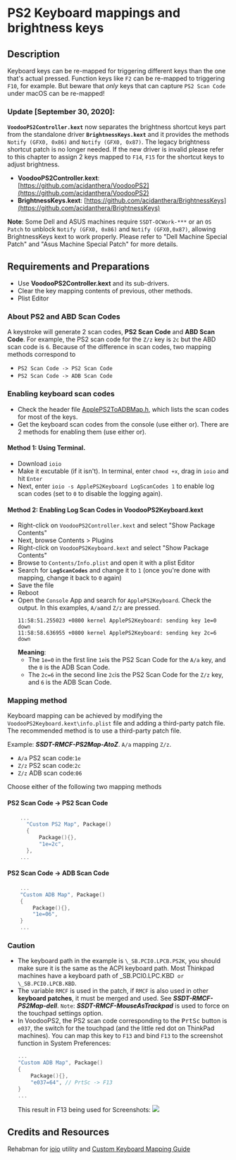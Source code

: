 # PS2 Keyboard mappings and brightness keys

## Description

Keyboard keys can be re-mapped for triggering different keys than the one that's actual pressed. Function keys like `F2` can be re-mapped to triggering `F10`, for example. But beware that *only* keys that can capture `PS2 Scan Code` under macOS can be re-mapped!

### **Update** [September 30, 2020]:

**`VoodooPS2Controller.kext`** now separates the brightness shortcut keys part from the standalone driver **`BrightnessKeys.kext`** and it provides the methods `Notify (GFX0, 0x86)` and `Notify (GFX0, 0x87)`. The legacy brightness shortcut patch is no longer needed. If the new driver is invalid please refer to this chapter to assign 2 keys mapped to `F14`, `F15` for the shortcut keys to adjust brightness.

  - **VoodooPS2Controller.kext**: [https://github.com/acidanthera/VoodooPS2](https://github.com/acidanthera/VoodooPS2)
  - **BrightnessKeys.kext**: [https://github.com/acidanthera/BrightnessKeys](https://github.com/acidanthera/BrightnessKeys)
  
**Note**: Some Dell and ASUS machines require `SSDT-OCWork-***` or an `OS Patch` to unblock `Notify (GFX0, 0x86)` and `Notify (GFX0,0x87)`, allowing BrightnessKeys kext to work properly. Please refer to "Dell Machine Special Patch" and "Asus Machine Special Patch" for more details.

## Requirements and Preparations

- Use **VoodooPS2Controller.kext** and its sub-drivers.
- Clear the key mapping contents of previous, other methods.
- Plist Editor

### About PS2 and ABD Scan Codes

A keystroke will generate 2 scan codes, **PS2 Scan Code** and **ABD Scan Code**. For example, the PS2 scan code for the `Z/z` key is `2c` but the ABD scan code is `6`. Because of the difference in scan codes, two mapping methods correspond to

- `PS2 Scan Code -> PS2 Scan Code`
- `PS2 Scan Code -> ADB Scan Code`

### Enabling keyboard scan codes

- Check the header file [ApplePS2ToADBMap.h](https://github.com/RehabMan/OS-X-Voodoo-PS2-Controller/blob/master/VoodooPS2Keyboard/ApplePS2ToADBMap.h), which lists the scan codes for most of the keys.
- Get the keyboard scan codes from the console (use either or). There are 2 methods for enabling them (use either or).

#### Method 1: Using Terminal. 
- Download `ioio` 
- Make it excutable (if it isn't). In terminal, enter `chmod +x`, drag in `ioio` and hit `Enter`
- Next, enter `ioio -s ApplePS2Keyboard LogScanCodes 1` to enable log scan codes (set to `0` to disable the logging again).
    
#### Method 2: Enabling Log Scan Codes in VoodooPS2Keyboard.kext
- Right-click on `VoodooPS2Controller.kext` and select "Show Package Contents"
- Next, browse Contents > Plugins 
- Right-click on `VoodooPS2Keyboard.kext` and select "Show Package Contents" 
- Browse to `Contents/Info.plist` and open it with a plist Editor
- Search for **`LogScanCodes`** and change it to `1` (once you're done with mapping, change it back to `0` again)
- Save the file
- Reboot
- Open the `Console` App and search for `ApplePS2Keyboard`. Check the output. In this examples, `A/a`and `Z/z` are pressed. 
	```text
	11:58:51.255023 +0800 kernel ApplePS2Keyboard: sending key 1e=0 down
	11:58:58.636955 +0800 kernel ApplePS2Keyboard: sending key 2c=6 down
 	```
	 **Meaning**:
	- The `1e=0` in the first line `1e`is the PS2 Scan Code for the `A/a` key, and the `0` is the ADB Scan Code.
	- The `2c=6` in the second line `2c`is the PS2 Scan Code for the `Z/z` key, and `6` is the ADB Scan Code.

### Mapping method

Keyboard mapping can be achieved by modifying the `VoodooPS2Keyboard.kext\info.plist` file and adding a third-party patch file. The recommended method is to use a third-party patch file.

Example: ***SSDT-RMCF-PS2Map-AtoZ***. `A/a` mapping `Z/z`.

- `A/a` PS2 scan code:`1e`
- `Z/z` PS2 scan code:`2c`
- `Z/z` ADB scan code:`06`

Choose either of the following two mapping methods

#### PS2 Scan Code -> PS2 Scan Code
```swift
    ...
      "Custom PS2 Map", Package()
      {
          Package(){},
          "1e=2c",
      },
    ...
```
#### PS2 Scan Code -> ADB Scan Code
```swift
    ...
    "Custom ADB Map", Package()
    {
        Package(){},
        "1e=06",
    }
    ...
```

### Caution
- The keyboard path in the example is `\_SB.PCI0.LPCB.PS2K`, you should make sure it is the same as the ACPI keyboard path. Most Thinkpad machines have a keyboard path of \_SB.PCI0.LPC.KBD` or \_SB.PCI0.LPCB.KBD`.
- The variable `RMCF` is used in the patch, if `RMCF` is also used in other **keyboard patches**, it must be merged and used. See ***SSDT-RMCF-PS2Map-dell***. `Note`: ***SSDT-RMCF-MouseAsTrackpad*** is used to force on the touchpad settings option.
- In VoodooPS2, the PS2 scan code corresponding to the <kbd>PrtSc</kbd> button is `e037`, the switch for the touchpad (and the little red dot on ThinkPad machines). You can map this key to `F13` and bind `F13` to the screenshot function in System Preferences:
	```swift
    ...
    "Custom ADB Map", Package()
    {
        Package(){},
        "e037=64", // PrtSc -> F13
    }
    ...
	```
	This result in F13 being used for Screenshots:
	![](https://i.loli.net/2020/04/01/gQqVC2YKFweSARZ.png)

## Credits and Resources
Rehabman for [ioio](https://github.com/RehabMan/OS-X-ioio) utility and [Custom Keyboard Mapping Guide](https://github.com/RehabMan/OS-X-Voodoo-PS2-Controller/wiki/How-to-Use-Custom-Keyboard-Mapping)
